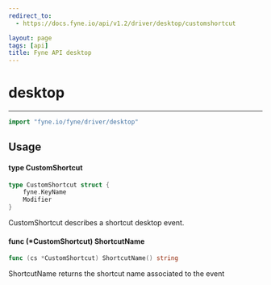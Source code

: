```yaml
---
redirect_to:
  - https://docs.fyne.io/api/v1.2/driver/desktop/customshortcut

layout: page
tags: [api]
title: Fyne API desktop
---
```



# desktop
---
```go
import "fyne.io/fyne/driver/desktop"
```

## Usage

#### type CustomShortcut

```go
type CustomShortcut struct {
	fyne.KeyName
	Modifier
}
```

CustomShortcut describes a shortcut desktop event.

#### func (*CustomShortcut) ShortcutName

```go
func (cs *CustomShortcut) ShortcutName() string
```
ShortcutName returns the shortcut name associated to the event
